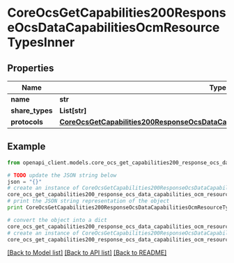 # CoreOcsGetCapabilities200ResponseOcsDataCapabilitiesOcmResourceTypesInner


## Properties
Name | Type | Description | Notes
------------ | ------------- | ------------- | -------------
**name** | **str** |  | 
**share_types** | **List[str]** |  | 
**protocols** | [**CoreOcsGetCapabilities200ResponseOcsDataCapabilitiesOcmResourceTypesInnerProtocols**](CoreOcsGetCapabilities200ResponseOcsDataCapabilitiesOcmResourceTypesInnerProtocols.md) |  | 

## Example

```python
from openapi_client.models.core_ocs_get_capabilities200_response_ocs_data_capabilities_ocm_resource_types_inner import CoreOcsGetCapabilities200ResponseOcsDataCapabilitiesOcmResourceTypesInner

# TODO update the JSON string below
json = "{}"
# create an instance of CoreOcsGetCapabilities200ResponseOcsDataCapabilitiesOcmResourceTypesInner from a JSON string
core_ocs_get_capabilities200_response_ocs_data_capabilities_ocm_resource_types_inner_instance = CoreOcsGetCapabilities200ResponseOcsDataCapabilitiesOcmResourceTypesInner.from_json(json)
# print the JSON string representation of the object
print CoreOcsGetCapabilities200ResponseOcsDataCapabilitiesOcmResourceTypesInner.to_json()

# convert the object into a dict
core_ocs_get_capabilities200_response_ocs_data_capabilities_ocm_resource_types_inner_dict = core_ocs_get_capabilities200_response_ocs_data_capabilities_ocm_resource_types_inner_instance.to_dict()
# create an instance of CoreOcsGetCapabilities200ResponseOcsDataCapabilitiesOcmResourceTypesInner from a dict
core_ocs_get_capabilities200_response_ocs_data_capabilities_ocm_resource_types_inner_form_dict = core_ocs_get_capabilities200_response_ocs_data_capabilities_ocm_resource_types_inner.from_dict(core_ocs_get_capabilities200_response_ocs_data_capabilities_ocm_resource_types_inner_dict)
```
[[Back to Model list]](../README.md#documentation-for-models) [[Back to API list]](../README.md#documentation-for-api-endpoints) [[Back to README]](../README.md)


